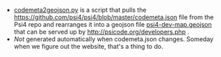 * [codemeta2geojson.py](codemeta2geojson.py) is a script that
  pulls the https://github.com/psi4/psi4/blob/master/codemeta.json
  file from the Psi4 repo and rearranges it into a geojson file
  [psi4-dev-map.geojson](psi4-dev-map.geojson) that can be served up
  by http://psicode.org/developers.php .
* *Not* generated automatically when codemeta.json changes. Someday
  when we figure out the website, that's a thing to do.

